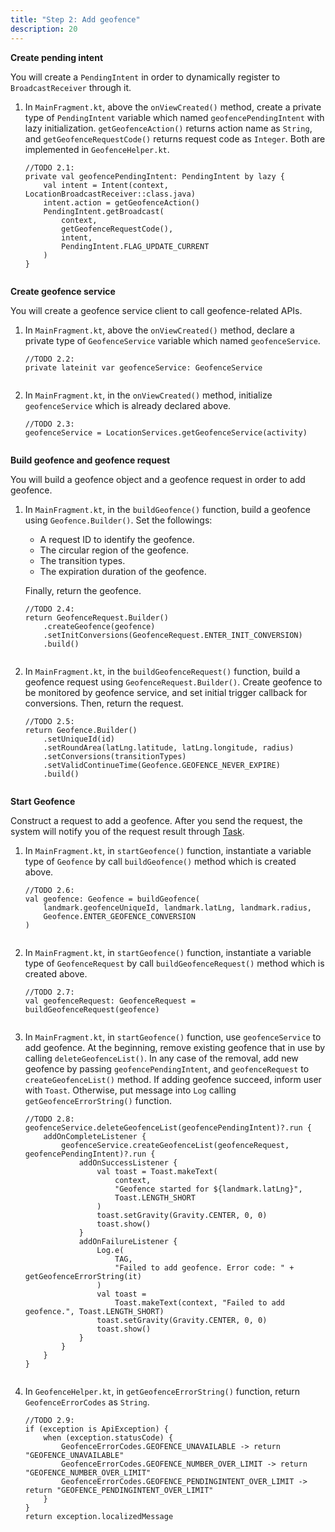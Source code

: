 ```yaml
---
title: "Step 2: Add geofence"
description: 20
---
```


**Create pending intent**

You will create a `PendingIntent` in order to dynamically register to `BroadcastReceiver` through it.

1. In `MainFragment.kt`, above the `onViewCreated()` method, create a private type of `PendingIntent` variable which named `geofencePendingIntent` with lazy initialization. `getGeofenceAction()` returns action name as `String`, and `getGeofenceRequestCode()` returns request code as `Integer`. Both are implemented in `GeofenceHelper.kt`.

   <pre><div id="copy-button12" class="copy-btn" title="Copy" onclick="copyCode(this.id)"></div><code>//TODO 2.1:
   private val geofencePendingIntent: PendingIntent by lazy {
       val intent = Intent(context, LocationBroadcastReceiver::class.java)
       intent.action = getGeofenceAction()
       PendingIntent.getBroadcast(
           context,
           getGeofenceRequestCode(),
           intent,
           PendingIntent.FLAG_UPDATE_CURRENT
       )
   }
   <span class="pln">
   </span></code></pre>

**Create geofence service**

You will create a geofence service client to call geofence-related APIs.

1. In `MainFragment.kt`, above the `onViewCreated()` method, declare a private type of `GeofenceService` variable which named `geofenceService`.

   <pre><div id="copy-button13" class="copy-btn" title="Copy" onclick="copyCode(this.id)"></div><code>//TODO 2.2:
   private lateinit var geofenceService: GeofenceService
   <span class="pln">
   </span></code></pre>

2. In `MainFragment.kt`, in the `onViewCreated()` method, initialize `geofenceService` which is already declared above.

   <pre><div id="copy-button14" class="copy-btn" title="Copy" onclick="copyCode(this.id)"></div><code>//TODO 2.3:
   geofenceService = LocationServices.getGeofenceService(activity)
   <span class="pln">
   </span></code></pre>

**Build geofence and geofence request**

You will build a geofence object and a geofence request in order to add geofence.

1. In `MainFragment.kt`, in the `buildGeofence()` function, build a geofence using `Geofence.Builder()`. Set the followings: 

   - A request ID to identify the geofence.
   - The circular region of the geofence.
   - The transition types.
   - The expiration duration of the geofence.

   Finally, return the geofence.

   <pre><div id="copy-button15" class="copy-btn" title="Copy" onclick="copyCode(this.id)"></div><code>//TODO 2.4:
   return GeofenceRequest.Builder()
       .createGeofence(geofence)
       .setInitConversions(GeofenceRequest.ENTER_INIT_CONVERSION)
       .build()
   <span class="pln">
   </span></code></pre>

2. In `MainFragment.kt`, in the `buildGeofenceRequest()` function, build a geofence request using `GeofenceRequest.Builder()`. Create geofence to be monitored by geofence service, and set initial trigger callback for conversions. Then, return the request.

   <pre><div id="copy-button16" class="copy-btn" title="Copy" onclick="copyCode(this.id)"></div><code>//TODO 2.5:
   return Geofence.Builder()
       .setUniqueId(id)
       .setRoundArea(latLng.latitude, latLng.longitude, radius)
       .setConversions(transitionTypes)
       .setValidContinueTime(Geofence.GEOFENCE_NEVER_EXPIRE)
       .build()
   <span class="pln">
   </span></code></pre>

**Start Geofence**

Construct a request to add a geofence. After you send the request, the system will notify you of the request result through [Task](https://developer.huawei.com/consumer/en/doc/development/HMSCore-References-V5/task_tresult-0000001050121148-V5).

1. In `MainFragment.kt`, in `startGeofence()` function, instantiate a variable type of `Geofence` by call `buildGeofence()` method which is created above.

   <pre><div id="copy-button17" class="copy-btn" title="Copy" onclick="copyCode(this.id)"></div><code>//TODO 2.6:
   val geofence: Geofence = buildGeofence(
       landmark.geofenceUniqueId, landmark.latLng, landmark.radius,
       Geofence.ENTER_GEOFENCE_CONVERSION
   )
   <span class="pln">
   </span></code></pre>

2. In `MainFragment.kt`, in `startGeofence()` function, instantiate a variable type of `GeofenceRequest` by call `buildGeofenceRequest()` method which is created above.

   <pre><div id="copy-button18" class="copy-btn" title="Copy" onclick="copyCode(this.id)"></div><code>//TODO 2.7:
   val geofenceRequest: GeofenceRequest = buildGeofenceRequest(geofence)
   <span class="pln">
   </span></code></pre>

3. In `MainFragment.kt`, in `startGeofence()` function, use `geofenceService`  to add geofence. At the beginning, remove existing geofence that in use by calling `deleteGeofenceList()`. In any case of the removal, add new geofence by passing `geofencePendingIntent`, and `geofenceRequest` to `createGeofenceList()` method. If adding geofence succeed, inform user with `Toast`. Otherwise, put message into `Log` calling `getGeofenceErrorString()` function.

   <pre><div id="copy-button19" class="copy-btn" title="Copy" onclick="copyCode(this.id)"></div><code>//TODO 2.8:
   geofenceService.deleteGeofenceList(geofencePendingIntent)?.run {
       addOnCompleteListener {
           geofenceService.createGeofenceList(geofenceRequest, geofencePendingIntent)?.run {
               addOnSuccessListener {
                   val toast = Toast.makeText(
                       context,
                       "Geofence started for ${landmark.latLng}",
                       Toast.LENGTH_SHORT
                   )
                   toast.setGravity(Gravity.CENTER, 0, 0)
                   toast.show()
               }
               addOnFailureListener {
                   Log.e(
                       TAG,
                       "Failed to add geofence. Error code: " + getGeofenceErrorString(it)
                   )
                   val toast =
                       Toast.makeText(context, "Failed to add geofence.", Toast.LENGTH_SHORT)
                   toast.setGravity(Gravity.CENTER, 0, 0)
                   toast.show()
               }
           }
       }
   }
   <span class="pln">
   </span></code></pre>

4. In `GeofenceHelper.kt`, in `getGeofenceErrorString()` function, return `GeofenceErrorCodes` as `String`.

   <pre><div id="copy-button20" class="copy-btn" title="Copy" onclick="copyCode(this.id)"></div><code>//TODO 2.9:
   if (exception is ApiException) {
       when (exception.statusCode) {
           GeofenceErrorCodes.GEOFENCE_UNAVAILABLE -> return "GEOFENCE_UNAVAILABLE"
           GeofenceErrorCodes.GEOFENCE_NUMBER_OVER_LIMIT -> return "GEOFENCE_NUMBER_OVER_LIMIT"
           GeofenceErrorCodes.GEOFENCE_PENDINGINTENT_OVER_LIMIT -> return "GEOFENCE_PENDINGINTENT_OVER_LIMIT"
       }
   }
   return exception.localizedMessage
   <span class="pln">
   </span></code></pre>